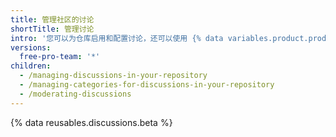 ```yaml
---
title: 管理社区的讨论
shortTitle: 管理讨论
intro: '您可以为仓库启用和配置讨论，还可以使用 {% data variables.product.product_name %} 上的工具主持社区成员之间的对话。'
versions:
  free-pro-team: '*'
children:
  - /managing-discussions-in-your-repository
  - /managing-categories-for-discussions-in-your-repository
  - /moderating-discussions
---
```


{% data reusables.discussions.beta %}

